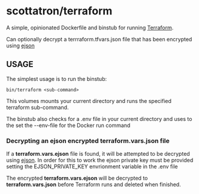 scottatron/terraform
====================

A simple, opinionated Dockerfile and binstub for running [Terraform](https://terraform.io/).

Can optionally decrypt a terrraform.tfvars.json file that has been encrypted using [ejson](https://github.com/Shopify/ejson)

USAGE
-----

The simplest usage is to run the binstub:

    bin/terraform <sub-command>

This volumes mounts your current directory and runs the specified terraform sub-command.

The binstub also checks for a .env file in your current directory and uses to the set the --env-file for the Docker run command

### Decrypting an ejson encrypted terraform.vars.json file

If a **terraform.vars.ejson** file is found, it will be attempted to be decrypted using [ejson](https://github.com/Shopify/ejson). In order for this to work the ejson private key must be provided setting the EJSON_PRIVATE_KEY envrionment variable in the .env file

The encrypted **terraform.vars.ejson** will be decrypted to **terraform.vars.json** before Terraform runs and deleted when finished.
